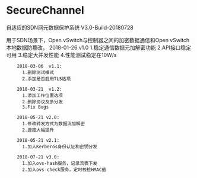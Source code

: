 # SecureChannel
自适应的SDN网元数据保护系统 V3.0-Build-20180728

用于SDN场景下，Open vSwitch与控制器之间的加密数据通信和Open vSwitch本地数据防篡改。
        2018-01-26  v1.0
          1.稳定通信数据元加解密功能
          2.API接口稳定可用
          3.稳定大并发性能
          4.性能测试稳定在10W/s

        2018-03-06  v1.1:
          1.删除测试模式
          2.添加是否启用TLS选项

        2018-03-21  v1.2:
          1.添加工作位置选项
          2.删除协议及多分发
          3.Fix Bugs

        2018-05-21 v2.0:
          1.修改转发方式为数据流加解密
          2.速度大幅提升

        2018-05-21 v2.1:
          1.加入Kerberos身份认证和密钥分发

        2018-07-21 v3.0:
          1.加入ovs-hash服务，记录流表下发
          2.加入ovs-check服务，定时校检HMAC值
